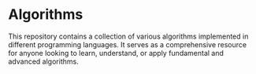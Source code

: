 # Algorithms
This repository contains a collection of various algorithms implemented in different programming languages. It serves as a comprehensive resource for anyone looking to learn, understand, or apply fundamental and advanced algorithms.
